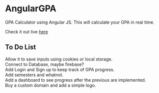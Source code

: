 # AngularGPA
GPA Calculator using Angular JS.
This will calculate your GPA in real time.

Check it out live [here](https://jpaik.github.io/angulargpa)

## To Do List
Allow it to save inputs using cookies or local storage.  
Connect to Database, maybe firebase?  
Add Login and Sign up to keep track of GPA progress.  
Add semesters and whatnot.  
Add a dashboard to see progress after the previous are implemented.  
Buy a custom domain and add a simple logo.  
